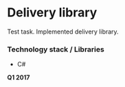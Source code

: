 # Delivery library

Test task. Implemented delivery library. 

### Technology stack / Libraries
  - C#

**Q1 2017**
